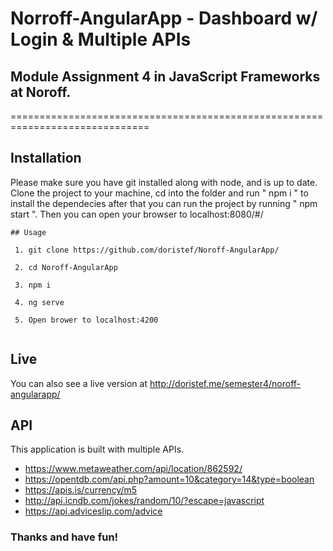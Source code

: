 # Norroff-AngularApp - Dashboard w/ Login & Multiple APIs
## Module Assignment 4 in JavaScript Frameworks at Noroff.
==============================================================================

Installation
---

Please make sure you have git installed along with node, and is up to date.
Clone the project to your machine, cd into the folder and run " npm i " to install the dependecies after that you can run the project by running " npm start ". Then you can open your browser to localhost:8080/#/

```
## Usage

 1. git clone https://github.com/doristef/Noroff-AngularApp/
 
 2. cd Noroff-AngularApp
 
 3. npm i
 
 4. ng serve
 
 5. Open brower to localhost:4200
 
```

Live
---

You can also see a live version at http://doristef.me/semester4/noroff-angularapp/

API
---

This application is built with multiple APIs.
  - https://www.metaweather.com/api/location/862592/
  - https://opentdb.com/api.php?amount=10&category=14&type=boolean
  - https://apis.is/currency/m5
  - http://api.icndb.com/jokes/random/10/?escape=javascript
  - https://api.adviceslip.com/advice
  

### Thanks and have fun!

